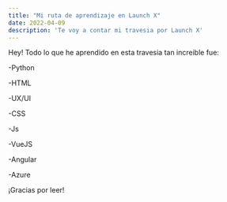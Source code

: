 ```yaml
---
title: "Mi ruta de aprendizaje en Launch X"
date: 2022-04-09
description: 'Te voy a contar mi travesia por Launch X'
---
```


Hey! Todo lo que he aprendido en esta travesia tan increible fue: 

-Python

-HTML

-UX/UI

-CSS

-Js

-VueJS

-Angular

-Azure

¡Gracias por leer!
